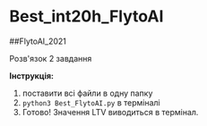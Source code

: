 # Best_int20h_FlytoAI
##FlytoAI_2021

Розв'язок 2 завдання

**Інструкція:**

1. поставити всі файли в одну папку
2. `python3 Best_FlytoAI.py` в терміналі
3. Готово! Значення LTV виводиться в термінал.
